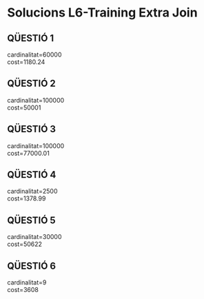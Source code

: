 # Solucions L6-Training Extra Join

## QÜESTIÓ 1

cardinalitat=60000  
cost=1180.24

## QÜESTIÓ 2

cardinalitat=100000  
cost=50001

## QÜESTIÓ 3

cardinalitat=100000  
cost=77000.01

## QÜESTIÓ 4

cardinalitat=2500  
cost=1378.99

## QÜESTIÓ 5

cardinalitat=30000  
cost=50622

## QÜESTIÓ 6

cardinalitat=9  
cost=3608

